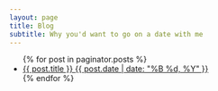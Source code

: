```yaml
---
layout: page
title: Blog
subtitle: Why you'd want to go on a date with me
---
```


<ul class="post-list">
{% for post in paginator.posts %} 
  <li><article><a href="{{ site.url }}{{ post.url }}">{{ post.title }} <span class="entry-date"><time datetime="{{ post.date | date_to_xmlschema }}">{{ post.date | date: "%B %d, %Y" }}</time></span></a></article></li>
{% endfor %}
</ul>